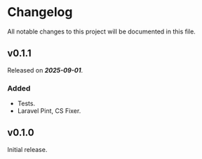 # Changelog

All notable changes to this project will be documented in this file.

## v0.1.1

Released on _**2025-09-01**_.

### Added

- Tests.
- Laravel Pint, CS Fixer.

## v0.1.0

Initial release.

